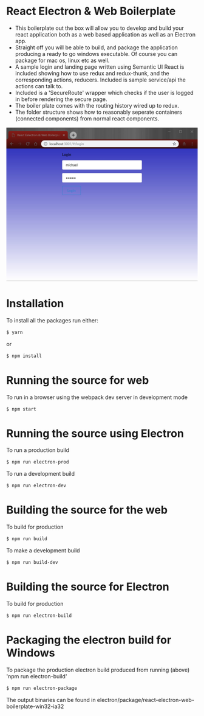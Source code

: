 # React Electron & Web Boilerplate

- This boilerplate out the box will allow you to develop and build your react application both as a web based application as well as an Electron app.  
- Straight off you will be able to build, and package the application producing a ready to go windows executable.  Of course you can package for mac os, linux etc as well.
- A sample login and landing page written using Semantic UI React is included showing how to use redux and redux-thunk, and the corresponding actions, reducers.  Included is sample service/api the actions can talk to.
- Included is a 'SecureRoute' wrapper which checks if the user is logged in before rendering the secure page.
- The boiler plate comes with the routing history wired up to redux.
- The folder structure shows how to reasonably seperate containers (connected components) from normal react components.

![alt text](https://github.com/MikeyFriedChicken/react-electron-web-boilerplate/blob/master/screenshot-login.jpg)

# Installation
To install all the packages run either:

```sh
$ yarn
```
or

```sh
$ npm install
```
# Running the source for web
To run in a browser using the webpack dev server in development mode
```sh
$ npm start
```

# Running the source using Electron

To run a production build
```sh
$ npm run electron-prod
```
To run a development build
```sh
$ npm run electron-dev
```


# Building the source for the web

To build for production
```sh
$ npm run build
```
To make a development build
```sh
$ npm run build-dev
```

# Building the source for Electron

To build for production
```sh
$ npm run electron-build
```
# Packaging the electron build for Windows

To package the production electron build produced from running (above) 'npm run electron-build'
```sh
$ npm run electron-package
```
The output binaries can be found in electron/package/react-electron-web-boilerplate-win32-ia32


